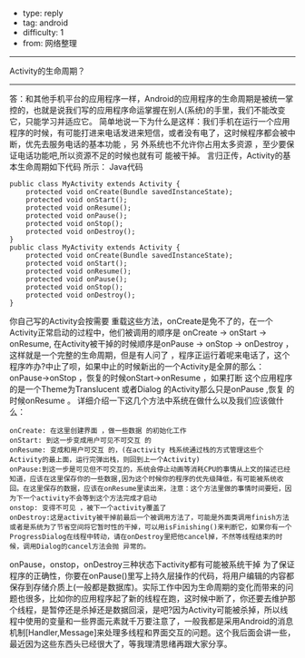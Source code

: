 - type: reply
- tag: android
- difficulty:  1
- from: 网络整理

--------

Activity的生命周期？

---------

答：和其他手机平台的应用程序一样，Android的应用程序的生命周期是被统一掌控的，也就是说我们写的应用程序命运掌握在别人(系统)的手里，我们不能改变它，只能学习并适应它。
简单地说一下为什么是这样：我们手机在运行一个应用程序的时候，有可能打进来电话发进来短信，或者没有电了，这时候程序都会被中断，优先去服务电话的基本功能 ，另 外系统也不允许你占用太多资源 ，至少要保证电话功能吧,所以资源不足的时候也就有可 能被干掉。
言归正传，Activity的基本生命周期如下代码 所示：
Java代码
```  
public class MyActivity extends Activity {
	protected void onCreate(Bundle savedInstanceState);
	protected void onStart();
	protected void onResume();
	protected void onPause();
	protected void onStop();
	protected void onDestroy();
}
public class MyActivity extends Activity {
	protected void onCreate(Bundle savedInstanceState);
	protected void onStart();
	protected void onResume();
	protected void onPause();
	protected void onStop();
	protected void onDestroy();
}
```
你自己写的Activity会按需要 重载这些方法，onCreate是免不了的，在一个Activity正常启动的过程中，他们被调用的顺序是 onCreate -> onStart -> onResume, 在Activity被干掉的时候顺序是onPause -> onStop -> onDestroy ，这样就是一个完整的生命周期，但是有人问了 ，程序正运行着呢来电话了，这个程序咋办?中止了呗，如果中止的时候新出的一个Activity是全屏的那么：onPause->onStop ，恢复的时候onStart->onResume ，如果打断 这个应用程序的是一个Theme为Translucent 或者Dialog 的Activity那么只是onPause ,恢复 的时候onResume 。
详细介绍一下这几个方法中系统在做什么以及我们应该做什么：
```  
onCreate: 在这里创建界面 ，做一些数据 的初始化工作
onStart: 到这一步变成用户可见不可交互 的
onResume: 变成和用户可交互 的，(在activity 栈系统通过栈的方式管理这些个 Activity的最上面，运行完弹出栈，则回到上一个Activity)
onPause:到这一步是可见但不可交互的，系统会停止动画等消耗CPU的事情从上文的描述已经知道，应该在这里保存你的一些数据,因为这个时候你的程序的优先级降低，有可能被系统收回。在这里保存的数据，应该在onResume里读出来，注意：这个方法里做的事情时间要短，因为下一个activity不会等到这个方法完成才启动
onstop: 变得不可见 ，被下一个activity覆盖了
onDestroy:这是activity被干掉前最后一个被调用方法了，可能是外面类调用finish方法或者是系统为了节省空间将它暂时性的干掉，可以用isFinishing()来判断它，如果你有一个ProgressDialog在线程中转动，请在onDestroy里把他cancel掉，不然等线程结束的时候，调用Dialog的cancel方法会抛 异常的。
```
onPause，onstop，onDestroy三种状态下activity都有可能被系统干掉
为了保证程序的正确性，你要在onPause()里写上持久层操作的代码，将用户编辑的内容都保存到存储介质上(一般都是数据库)。实际工作中因为生命周期的变化而带来的问题也很多，比如你的应用程序起了新的线程在跑，这时候中断了，你还要去维护那个线程，是暂停还是杀掉还是数据回滚，是吧?因为Activity可能被杀掉，所以线程中使用的变量和一些界面元素就千万要注意了，一般我都是采用Android的消息机制[Handler,Message]来处理多线程和界面交互的问题。这个我后面会讲一些，最近因为这些东西头已经很大了，等我理清思绪再跟大家分享。  

